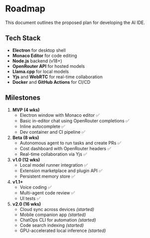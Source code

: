 # Roadmap

This document outlines the proposed plan for developing the AI IDE.

## Tech Stack

- **Electron** for desktop shell
- **Monaco Editor** for code editing
- **Node.js** backend (v18+)
- **OpenRouter API** for hosted models
- **Llama.cpp** for local models
- **Yjs** and **WebRTC** for real-time collaboration
- **Docker** and **GitHub Actions** for CI/CD

## Milestones

1. **MVP (4 wks)**
   - Electron window with Monaco editor ✅
   - Basic in-editor chat using OpenRouter completions ✅
   - Inline autocomplete ✅
   - Dev container and CI pipeline ✅
2. **Beta (8 wks)**
   - Autonomous agent to run tasks and create PRs ✅
   - Cost dashboard with OpenRouter headers ✅
   - Real-time collaboration via Yjs ✅
3. **v1.0 (12 wks)**
   - Local model runner integration ✅
   - Extension marketplace and plugin API ✅
   - Persistent memory store ✅
4. **v1.1+**
   - Voice coding ✅
   - Multi-agent code review ✅
   - UI tests ✅
5. **v2.0 (16 wks)**
   - Cloud sync across devices _(started)_
   - Mobile companion app _(started)_
   - ChatOps CLI for automation _(started)_
   - Code search indexing _(started)_
   - GPU-accelerated local inference _(started)_
